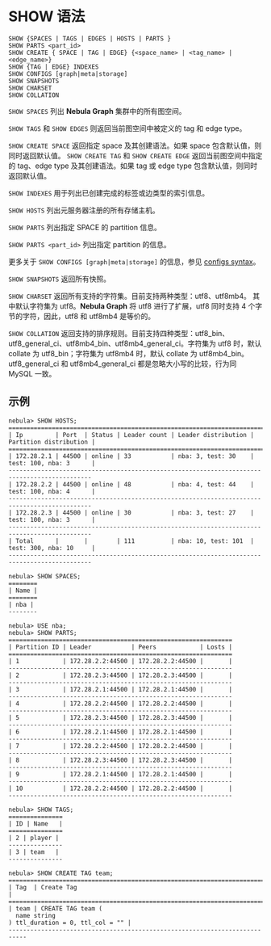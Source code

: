 # SHOW 语法

```ngql
SHOW {SPACES | TAGS | EDGES | HOSTS | PARTS }
SHOW PARTS <part_id>
SHOW CREATE { SPACE | TAG | EDGE} {<space_name> | <tag_name> | <edge_name>}
SHOW {TAG | EDGE} INDEXES
SHOW CONFIGS [graph|meta|storage]
SHOW SNAPSHOTS
SHOW CHARSET
SHOW COLLATION
```

`SHOW SPACES` 列出 **Nebula Graph** 集群中的所有图空间。

`SHOW TAGS` 和 `SHOW EDGES` 则返回当前图空间中被定义的 tag 和 edge type。

`SHOW CREATE SPACE` 返回指定 space 及其创建语法。如果 space 包含默认值，则同时返回默认值。
`SHOW CREATE TAG` 和 `SHOW CREATE EDGE` 返回当前图空间中指定的 tag、edge type 及其创建语法。如果 tag 或 edge type 包含默认值，则同时返回默认值。

`SHOW INDEXES` 用于列出已创建完成的标签或边类型的索引信息。

`SHOW HOSTS` 列出元服务器注册的所有存储主机。

`SHOW PARTS` 列出指定 SPACE 的 partition 信息。

`SHOW PARTS <part_id>` 列出指定 partition 的信息。

更多关于 `SHOW CONFIGS [graph|meta|storage]` 的信息，参见 [configs syntax](../../../3.build-develop-and-administration/3.deploy-and-administrations/server-administration/configuration-statements/configs-syntax.md)。

`SHOW SNAPSHOTS` 返回所有快照。

`SHOW CHARSET` 返回所有支持的字符集。目前支持两种类型：utf8、utf8mb4。
其中默认字符集为 utf8。**Nebula Graph** 将 utf8 进行了扩展，utf8 同时支持 4 个字节的字符，因此，utf8 和 utf8mb4 是等价的。

`SHOW COLLATION` 返回支持的排序规则。目前支持四种类型：utf8_bin、utf8_general_ci、utf8mb4_bin、utf8mb4_general_ci。字符集为 utf8 时，默认 collate 为 utf8_bin；字符集为 utf8mb4 时，默认 collate 为 utf8mb4_bin。utf8_general_ci 和 utf8mb4_general_ci 都是忽略大小写的比较，行为同 MySQL 一致。

## 示例

```ngql
nebula> SHOW HOSTS;
=============================================================================================
| Ip         | Port  | Status | Leader count | Leader distribution | Partition distribution |
=============================================================================================
| 172.28.2.1 | 44500 | online | 33           | nba: 3, test: 30    | test: 100, nba: 3      |
---------------------------------------------------------------------------------------------
| 172.28.2.2 | 44500 | online | 48           | nba: 4, test: 44    | test: 100, nba: 4      |
---------------------------------------------------------------------------------------------
| 172.28.2.3 | 44500 | online | 30           | nba: 3, test: 27    | test: 100, nba: 3      |
---------------------------------------------------------------------------------------------
| Total      |       |        | 111          | nba: 10, test: 101  | test: 300, nba: 10     |
---------------------------------------------------------------------------------------------

nebula> SHOW SPACES;
========
| Name |
========
| nba |
--------

nebula> USE nba;
nebula> SHOW PARTS;
==============================================================
| Partition ID | Leader           | Peers            | Losts |
==============================================================
| 1            | 172.28.2.2:44500 | 172.28.2.2:44500 |       |
--------------------------------------------------------------
| 2            | 172.28.2.3:44500 | 172.28.2.3:44500 |       |
--------------------------------------------------------------
| 3            | 172.28.2.1:44500 | 172.28.2.1:44500 |       |
--------------------------------------------------------------
| 4            | 172.28.2.2:44500 | 172.28.2.2:44500 |       |
--------------------------------------------------------------
| 5            | 172.28.2.3:44500 | 172.28.2.3:44500 |       |
--------------------------------------------------------------
| 6            | 172.28.2.1:44500 | 172.28.2.1:44500 |       |
--------------------------------------------------------------
| 7            | 172.28.2.2:44500 | 172.28.2.2:44500 |       |
--------------------------------------------------------------
| 8            | 172.28.2.3:44500 | 172.28.2.3:44500 |       |
--------------------------------------------------------------
| 9            | 172.28.2.1:44500 | 172.28.2.1:44500 |       |
--------------------------------------------------------------
| 10           | 172.28.2.2:44500 | 172.28.2.2:44500 |       |
--------------------------------------------------------------

nebula> SHOW TAGS;
===============
| ID | Name   |
===============
| 2 | player |
---------------
| 3 | team   |
---------------

nebula> SHOW CREATE TAG team;
===========================================================================
| Tag  | Create Tag                                                       |
===========================================================================
| team | CREATE TAG team (
  name string
) ttl_duration = 0, ttl_col = "" |
---------------------------------------------------------------------------
```
